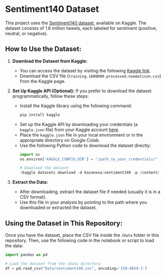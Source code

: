 # Sentiment140 Dataset

This project uses the [Sentiment140 dataset](https://www.kaggle.com/datasets/kazanova/sentiment140), available on Kaggle. The dataset consists of 1.6 million tweets, each labeled for sentiment (positive, neutral, or negative).

## How to Use the Dataset:

1. **Download the Dataset from Kaggle:**
   - You can access the dataset by visiting the following [Kaggle link](https://www.kaggle.com/datasets/kazanova/sentiment140).
   - Download the CSV file (`training.1600000.processed.noemoticon.csv`) from the Kaggle page.

2. **Set Up Kaggle API (Optional):**
   If you prefer to download the dataset programmatically, follow these steps:
   - Install the Kaggle library using the following command:
     ```bash
     pip install kaggle
     ```
   - Set up the Kaggle API by downloading your credentials (a `kaggle.json` file) from your Kaggle account [here](https://www.kaggle.com/account).
   - Place the `kaggle.json` file in your local environment or in the appropriate directory on Google Colab.
   - Use the following Python code to download the dataset directly:
     ```python
     import os
     os.environ['KAGGLE_CONFIG_DIR'] = "/path_to_your_credentials/"

     # Download the dataset
     !kaggle datasets download -d kazanova/sentiment140 -p /content/
     ```

3. **Extract the Data:**
   - After downloading, extract the dataset file if needed (usually it is in a CSV format).
   - Use this file in your analysis by pointing to the path where you downloaded or extracted the dataset.

## Using the Dataset in This Repository:

Once you have the dataset, place the CSV file inside the `/Data` folder in this repository. Then, use the following code in the notebook or script to load the data:

```python
import pandas as pd

# Load the dataset from the /Data directory
df = pd.read_csv("Data/sentiment140.csv", encoding='ISO-8859-1')
